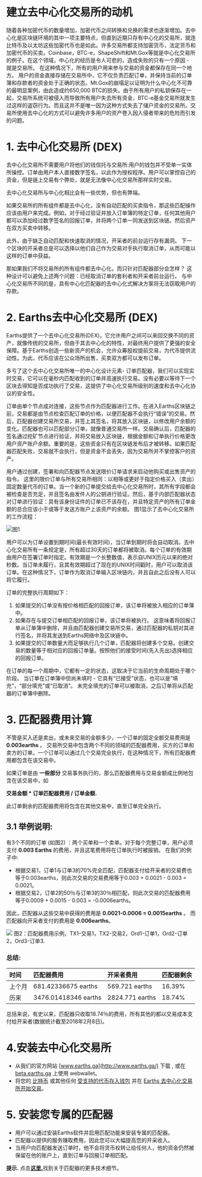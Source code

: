 # 建立去中心化交易所的动机 

随着各种加密代币的数量增加，加密代币之间转换和兑换的需求也逐渐增加。去中心化是区块链环境的其中一项主要特点，但直到近期只存有中心化的交易所，就连比特币及以太坊这些加密代币也是如此。许多交易所都支持加密货币，法定货币和加密代币的买卖。Coinbase，BTC-e，ShapeShift和Mt.Gox等就是中心化交易所的例子。在这个领域，中心化的经历是令人可悲的，造成失败的只有一个原因 - 就是交易所。 在这种情况下，所有的用户用来参与交易的资金都保存在同一个地方。 用户的资金直接存储在交易所中，它不仅负责匹配订单，并保持当前的订单簿和存款者的资金处于正确的状态。Mt.Gox的崩塌足以证明为什么中心化不可靠的最明显案例，由此造成约650,000 BTC的损失。由于所有用户的私钥保存在一起，交易所系统可被侵入而导致所有用户失去所有资金，BTC-e基金交易所就发生过这样的盗窃行为。而且这并不是唯一因为这种方式失去了储户资金的交易所。交易所使用去中心化的方式可以避免许多用户的资产卷入因入侵者带来的危险而引发的问题。

# 1. 去中心化交易所 (DEX) 

去中心化交易所不需要用户将他们的钱信托与交易所:用户的钱包并不受单一实体所操控。订单由用户本人直接数字签名，以此作为授权程序。用户可以掌控自己的资金，但是链上交易有个弊处，就是无法像中心化交易所那样实时交易。

去中心化交易所与中心化相比会有一些优势，但也有弊端。

如果交易所的所有组件都是去中心化，没有自动匹配的买卖指令，那这些匹配操作应该由用户来完成。例如，对于经过验证并放入订单簿的特定订单，任何其他用户都可以添加经过数字签名的回报订单，并将两个订单一同发送到区块链。然后资产在双方买卖中转移。

此外，由于缺乏自动匹配和快速取消的情况，开采者的前台运行存有漏洞。 下一个区块的开采者总是可以选择以他们自己作为交易对手执行取消订单，从而可能以这样的订单中获益。

那如果我们不将交易所的所有组件都去中心化，而只针对匹配器部分会怎样？ 这种设计可以避免上述两个问题：已经取消订单的套利者和开采者前台运行。 与中心化交易所不同的是，具有中心化匹配器的去中心化式解决方案将无法窃取用户的存款。

# 2. Earths去中心化交易所 (DEX) 

Earths提供了一个去中心化交易所(DEX)，它允许用户之间可以来回交换不同的资产，就像传统的交易所，但由于其去中心化的特性，对最终用户提供了更强的安全保障。基于Earths创造一些新资产的机会，允许众筹股权提前交易，为代币提供流动性。为此，代币应该在公众场所出售，买卖双方都可以发布订单。

多亏了这个去中心化交易所唯一的中心化设计元素- 订单匹配器，我们可以实现实时交易，它可以在毫秒内匹配收到的订单并高速执行交易。没有必要以等待下一个区块去得知是否成功执行了交易，这提供了中心化交易所级别的速度和去中心化协议的安全性。

订单由单个节点成对连接，这些节点作为匹配器进行工作。在进入Earths区块链之前，交易都是由节点检查匹配订单的价格，以便匹配器不会执行“错误”的交易。然后，匹配器创建交易所交易，并签上其签名，将其放入区块链，以修改用户余额的变化。匹配器也可以匹配部分订单，就像普通交易所一样。交易确认后，匹配器的签名通过挖矿节点进行验证，并将交易放入区块链，根据金额和订单执行价格更改用户资产账户余额。重要的是，这些资金只有在区块链发布后才被转移。如果匹配器匹配失败，交易就不会执行，但是资金不会丢失，因为交易所并不掌控客户的资产。

用户通过创建，签署和向匹配器节点发送限价订单请求来启动他购买或出售资产的指令。 这里的限价订单与所有交易所相同：以相等或更好于指定价格买入（卖出）固定数量代币的订单。当一个新的订单提交给去中心化交易所时，其所有字段都会被检查是否充足，并且签名由发件人的公钥进行验证。然后，基于内部匹配器状态对订单进行验证：具有该身份证件的订单已不该存在，并且特定资产的所有订单金额的总合应该小于或等于发送方账户上该资产的余额。 图1显示了去中心化交易所的工作流程：

![](/_assets/DEX1.png)图1

用户可以为订单设置到期时间(最长有效时间)，当订单到期时将会自动取消。去中心化交易所有一条规定是，所有超过30天的订单都将被取消。每个订单的有效期由用户在签署订单时指定。有效期是一个长整数值，表示自UNIX历元以来的绝对秒数。当订单未履行，且其有效期超过了现在的UNIX时间戳时，用户可以取消该订单。在这种情况下，订单作为取消订单输入区块链内，并且自此之后没有人可以将它履行。

订单的完整执行周期如下：

1. 如果提交的订单没有按价格相匹配的回报订单，该订单将被放入相应的订单簿中。
2. 如果存在与提交订单相匹配的回报订单，该订单将被执行。 这意味着将回报订单从订单簿中删除，并且由匹配器创建交易所交易，通过匹配器的私钥对其进行签名，并将其发送到Earths网络中及区块链中。
3. 如果提交的订单数量大而足够执行几个订单，匹配器将创建多个交易。创建交易的数量等于相对应的回报订单量。按照他们的接受时间\(先入先出\)选择相应的回报订单。

在订单的每一个周期中，它都有一定的状态，这取决于它当前的生命周期处于哪个阶段。 当订单在订单簿中但尚未填时 - 它具有“已接受”状态，也可以是“填充”，“部分填充”或“已取消”。 未完全填充的订单可以被取消，之后订单将从匹配器的订单簿中删除。

# 3. 匹配器费用计算 

不管是买入还是卖出，或未来交易的金额多少，一个订单的固定全额交易费用是 **0.003earths** 。 交易所交易中包含两个不同的领域的匹配器费用，买方的订单和卖方的订单。一个订单可以通过几个交易完全执行，在这种情况下，所有匹配器费用都包含在该交易中。

如果订单是由 **一些部分** 交易事务执行的，那么匹配器费用与交易金额成比例地包含在该交易中，如

**交易金额 \* 订单匹配器费用 / 订单金额.**

此订单剩余的匹配器费用将包含在其他交易中，直至订单完全执行。

## 3.1 举例说明:

有3个不同的订单 \(如图2\) ：两个买单和一个卖单。对于每个完整订单，用户必须支付 **0.003 Earths** 的费用，并且这笔费用将在订单执行时被报销。 在我们的例子中:

* 根据交易1，订单1与订单3的70%完全匹配，匹配器支付给开采者的交易费也等于0.003earths，则此次交易的交易费用等于0.003 + 0.0021 - 0.003 = 0.0021。
* 根据交易2，订单2的50％与订单3的30％相匹配，则此次交易的匹配器费用等于0.0009 + 0.0015 - 0.003 = -0.0006earths。

因此，匹配器从这些交易中获得的费用是 **0.0021-0.0006 = 0.0015earths** 。 而匹配器向开采者支付的费用是 **0.006earths**。

![](/_assets/matcher.png) 图2：匹配器费用示例，TX1-交易1，TX2-交易2，Ord1-订单1，Ord2-订单2，Ord3-订单3.

###  

### 总结: 

| 时间 | 匹配器费用 | 开采者费用 | 匹配器剩余 |
| :--- | :--- | :--- | :--- |
| 上个月 | 681.42336675 earths | 569.721 earths | 16.39% |
| 历来 | 3476.01418346 earths | 2824.771 earths | 18.74% |

总括来说，有史以来，匹配器只收取18.74％的费用，所有其他的都以交易成本支付给开采者\(数据统计截至2018年2月8日\)。

# 4.安装去中心化交易所 

* 从我们的官方网站
  [www.earths.ga](http://www.earths.ga/) 下载
  , 或在
  [beta.earths.ga](https://beta.earths.ga/) 上使用 webwallet。
* 将您的 [比特币](/earths-client/transfers-and-gateways/bitcoin-transfers.md) 或其他任何 [受支持的代币存入钱包](earths-client/wallet-management.md) 并在 [Earths 去中心化交易所开始交易](/earths-client/earths-dex.md)。


# 5. 安装您专属的匹配器 

* 用户可以通过安装Earths软件并启用匹配功能来安装专属的匹配器。
* 匹配器以提供的服务赚取费用，因此您可以大幅提高您的开采收入。
* 当用户向匹配器发送订单时，他不会将货币权转让给任何人，他的资金仍然被保留在他的账户上，直到订单与回报订单相匹配。

**提示.** 点击[**这里.**](/development-and-api/dex-api/matcher.md)找到关于匹配器的更多技术细节。
